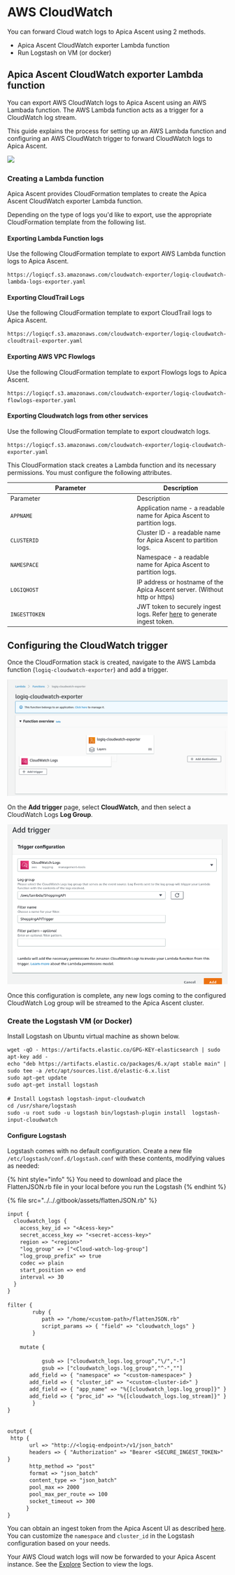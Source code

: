 # AWS CloudWatch

You can forward Cloud watch logs to Apica Ascent using 2 methods.

* Apica Ascent CloudWatch exporter Lambda function
* Run Logstash on VM (or docker)

## Apica Ascent CloudWatch exporter Lambda function

You can export AWS CloudWatch logs to Apica Ascent using an AWS Lambada function. The AWS Lambda function acts as a trigger for a CloudWatch log stream.&#x20;

This guide explains the process for setting up an AWS Lambda function and configuring an AWS CloudWatch trigger to forward CloudWatch logs to Apica Ascent.

![](../../.gitbook/assets/flash-high-level-cloudwatch\(1\).png)

### Creating a Lambda function

Apica Ascent provides CloudFormation templates to create the Apica Ascent CloudWatch exporter Lambda function.&#x20;

Depending on the type of logs you'd like to export, use the appropriate CloudFormation template from the following list.&#x20;

#### Exporting Lambda Function logs

Use the following CloudFormation template to export AWS Lambda function logs to Apica Ascent.

```
https://logiqcf.s3.amazonaws.com/cloudwatch-exporter/logiq-cloudwatch-lambda-logs-exporter.yaml
```

#### Exporting CloudTrail Logs

Use the following CloudFormation template to export CloudTrail logs to Apica Ascent.

```
https://logiqcf.s3.amazonaws.com/cloudwatch-exporter/logiq-cloudwatch-cloudtrail-exporter.yaml
```

#### Exporting AWS VPC Flowlogs

Use the following CloudFormation template to export Flowlogs logs to Apica Ascent.

```
https://logiqcf.s3.amazonaws.com/cloudwatch-exporter/logiq-cloudwatch-flowlogs-exporter.yaml
```

#### Exporting Cloudwatch logs from other services

Use the following CloudFormation template to export cloudwatch logs.&#x20;

```
https://logiqcf.s3.amazonaws.com/cloudwatch-exporter/logiq-cloudwatch-exporter.yaml
```

This CloudFormation stack creates a Lambda function and its necessary permissions. You must configure the following attributes.

<table data-header-hidden><thead><tr><th width="275.3024830699774">Parameter</th><th>Description</th></tr></thead><tbody><tr><td>Parameter</td><td>Description</td></tr><tr><td><code>APPNAME</code></td><td>Application name - a readable name for Apica Ascent to partition logs.</td></tr><tr><td><code>CLUSTERID</code></td><td>Cluster ID - a readable name for Apica Ascent to partition logs.</td></tr><tr><td><code>NAMESPACE</code></td><td>Namespace - a readable name for Apica Ascent to partition logs.</td></tr><tr><td><code>LOGIQHOST</code></td><td>IP address or hostname of the Apica Ascent server. (Without http or https)</td></tr><tr><td><code>INGESTTOKEN</code></td><td>JWT token to securely ingest logs. Refer <a href="../overview/generating-a-secure-ingest-token.md#generating-using-ui">here</a> to generate ingest token. </td></tr></tbody></table>

## Configuring the CloudWatch trigger

Once the CloudFormation stack is created, navigate to the AWS Lambda function (`logiq-cloudwatch-exporter`) and add a trigger.&#x20;

![](<../../.gitbook/assets/image (7).png>)

On the **Add trigger** page, select **CloudWatch**, and then select a CloudWatch Logs **Log Group**.&#x20;

![](<../../.gitbook/assets/image (8).png>)

Once this configuration is complete, any new logs coming to the configured CloudWatch Log group will be streamed to the Apica Ascent cluster.



### Create the Logstash VM (or Docker) <a href="#create_the_logstash_vm" id="create_the_logstash_vm"></a>

Install Logstash on Ubuntu virtual machine as shown below.

```
wget -qO - https://artifacts.elastic.co/GPG-KEY-elasticsearch | sudo apt-key add -
echo "deb https://artifacts.elastic.co/packages/6.x/apt stable main" | sudo tee -a /etc/apt/sources.list.d/elastic-6.x.list
sudo apt-get update
sudo apt-get install logstash

# Install Logstash logstash-input-cloudwatch
cd /usr/share/logstash
sudo -u root sudo -u logstash bin/logstash-plugin install  logstash-input-cloudwatch
```

#### Configure Logstash <a href="#configure_logstash" id="configure_logstash"></a>

Logstash comes with no default configuration. Create a new file `/etc/logstash/conf.d/logstash.conf` with these contents, modifying values as needed:

{% hint style="info" %}
You need to download and place the FlattenJSON.rb file in your local before you run the Logstash
{% endhint %}

{% file src="../../.gitbook/assets/flattenJSON.rb" %}

```
input {
  cloudwatch_logs {
    access_key_id => "<Acess-key>"
    secret_access_key => "<secret-access-key>"
    region => "<region>"
    "log_group" => ["<Cloud-watch-log-group"]
    "log_group_prefix" => true
    codec => plain
    start_position => end
    interval => 30
  }
}

filter {
        ruby {
           path => "/home/<custom-path>/flattenJSON.rb"
           script_params => { "field" => "cloudwatch_logs" }
        }
        
	mutate {

           gsub => ["cloudwatch_logs.log_group","\/","-"]
           gsub => ["cloudwatch_logs.log_group","^-",""]
	   add_field => { "namespace" => "<custom-namespace>" }
	   add_field => { "cluster_id" => "<custom-cluster-id>" }
	   add_field => { "app_name" => "%{[cloudwatch_logs.log_group]}" }
	   add_field => { "proc_id" => "%{[cloudwatch_logs.log_stream]}" }
        }
}


output {
 http {
       url => "http://<logiq-endpoint>/v1/json_batch"
       headers => { "Authorization" => "Bearer <SECURE_INGEST_TOKEN>" }
       http_method => "post"
       format => "json_batch"
       content_type => "json_batch"
       pool_max => 2000
       pool_max_per_route => 100
       socket_timeout => 300
      }
}

```

You can obtain an ingest token from the Apica Ascent UI as described [here](../overview/generating-a-secure-ingest-token.md#obtaining-an-ingest-token-using-ui). You can customize the `namespace` and `cluster_id` in the Logstash configuration based on your needs.

Your AWS Cloud watch logs will now be forwarded to your Apica Ascent instance. See the [Explore](../../log-management/explore-logs.md) Section to view the logs.
